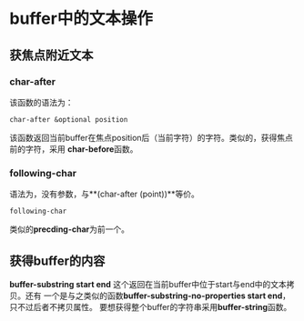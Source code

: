 # buffer中的文本操作


## 获焦点附近文本

### char-after
该函数的语法为：
```elisp
char-after &optional position
```
该函数返回当前buffer在焦点position后（当前字符）的字符。类似的，获得焦点前的字符，采用
**char-before**函数。

### following-char
语法为，没有参数，与**(char-after (point))**等价。
```elisp
following-char
```
类似的**precding-char**为前一个。


## 获得buffer的内容

**buffer-substring start end** 这个返回在当前buffer中位于start与end中的文本拷贝。还有
一个是与之类似的函数**buffer-substring-no-properties start end**，只不过后者不拷贝属性。
要想获得整个buffer的字符串采用**buffer-string**函数。
